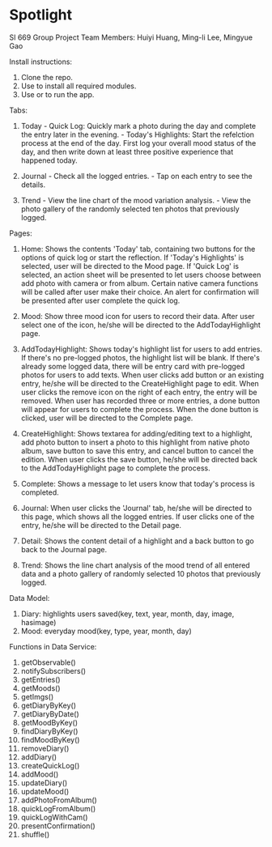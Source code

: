 # Spotlight
SI 669 Group Project
Team Members: Huiyi Huang, Ming-li Lee, Mingyue Gao

Install instructions:
  1. Clone the repo.
  2. Use <npm i> to install all required modules.
  3. Use <ionic lab> or <ionic serve> to run the app.

Tabs:
  1. Today
    - Quick Log: Quickly mark a photo during the day and complete the entry later in the evening.
    - Today's Highlights: Start the refelction process at the end of the day. First log your overall mood status of the day, and then write down at least three positive experience that happened today.

  2. Journal
    - Check all the logged entries.
    - Tap on each entry to see the details.

  3. Trend
    - View the line chart of the mood variation analysis.
    - View the photo gallery of the randomly selected ten photos that previously logged.


Pages:
  1. Home: 
    Shows the contents 'Today' tab, containing two buttons for the options of quick log or start the reflection. 
    If 'Today's Highlights' is selected, user will be directed to the Mood page.
    If 'Quick Log' is selected, an action sheet will be presented to let users choose between add photo with camera or from album. Certain native camera functions will be called after user make their choice. An alert for confirmation will be presented after user complete the quick log.

  2. Mood: 
    Show three mood icon for users to record their data. After user select one of the icon, he/she will be directed to the AddTodayHighlight page.
  
  3. AddTodayHighlight: 
    Shows today's highlight list for users to add entries. If there's no pre-logged photos, the highlight list will be blank. If there's already some logged data, there will be entry card with pre-logged photos for users to add texts.
    When user clicks add button or an existing entry, he/she will be directed to the CreateHighlight page to edit.
    When user clicks the remove icon on the right of each entry, the entry will be removed.
    When user has recorded three or more entries, a done button will appear for users to complete the process. When the done button is clicked, user will be directed to the Complete page.

  4. CreateHighlight: 
    Shows textarea for adding/editing text to a highlight, add photo button to insert a photo to this highlight from native photo album, save button to save this entry, and cancel button to cancel the edition.
    When user clicks the save button, he/she will be directed back to the AddTodayHighlight page to complete the process.
  
  5. Complete:
    Shows a message to let users know that today's process is completed.

  6. Journal:
    When user clicks the 'Journal' tab, he/she will be directed to this page, which shows all the logged entries. If user clicks one of the entry, he/she will be directed to the Detail page.
  
  7. Detail:
    Shows the content detail of a highlight and a back button to go back to the Journal page.

  8. Trend:
    Shows the line chart analysis of the mood trend of all entered data and a photo gallery of randomly selected 10 photos that previously logged.


Data Model:
  1. Diary: highlights users saved(key, text, year, month, day, image, hasimage)
  2. Mood: everyday mood(key, type, year, month, day)
  
Functions in Data Service:
  1. getObservable()
  2. notifySubscribers()
  3. getEntries()
  4. getMoods()
  5. getImgs()
  6. getDiaryByKey()
  7. getDiaryByDate()
  8. getMoodByKey()
  9. findDiaryByKey()
  10. findMoodByKey()
  11. removeDiary()
  12. addDiary()
  13. createQuickLog()
  14. addMood()
  15. updateDiary()
  16. updateMood()
  17. addPhotoFromAlbum()
  18. quickLogFromAlbum()
  19. quickLogWithCam()
  20. presentConfirmation()
  21. shuffle()

